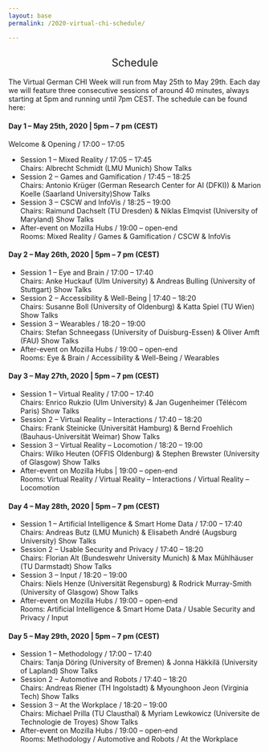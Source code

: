 ```yaml
---
layout: base
permalink: /2020-virtual-chi-schedule/

---
```

<h2 style="font-weight: 400; text-align: center">Schedule</h2>

The Virtual German CHI Week will run from May 25th to May 29th. Each day we will feature three consecutive sessions of around 40 minutes, always starting at 5pm and running until 7pm CEST. The schedule can be found here:

#### Day 1 – May 25th, 2020 | 5pm – 7 pm (CEST)   

Welcome & Opening / 17:00 – 17:05
- Session 1 – Mixed Reality / 17:05 – 17:45  
Chairs: Albrecht Schmidt (LMU Munich) Show Talks
- Session 2 – Games and Gamification / 17:45 – 18:25  
Chairs: Antonio Krüger (German Research Center for AI (DFKI)) & Marion Koelle (Saarland University)Show Talks
- Session 3 – CSCW and InfoVis / 18:25 – 19:00  
Chairs: Raimund Dachselt (TU Dresden) & Niklas Elmqvist (University of Maryland) Show Talks
- After-event on Mozilla Hubs / 19:00 – open-end  
Rooms: Mixed Reality / Games & Gamification / CSCW & InfoVis  

#### Day 2 – May 26th, 2020 | 5pm – 7 pm (CEST)  

- Session 1 – Eye and Brain / 17:00 – 17:40  
Chairs: Anke Huckauf (Ulm University) & Andreas Bulling (University of Stuttgart) Show Talks
- Session 2 – Accessibility & Well-Being | 17:40 – 18:20  
Chairs: Susanne Boll (University of Oldenburg) & Katta Spiel (TU Wien) Show Talks
- Session 3 – Wearables / 18:20 – 19:00  
Chairs: Stefan Schneegass (University of Duisburg-Essen) & Oliver Amft (FAU) Show Talks  
- After-event on Mozilla Hubs / 19:00 – open-end  
Rooms: Eye & Brain / Accessibility & Well-Being / Wearables    

#### Day 3 – May 27th, 2020 | 5pm – 7 pm (CEST)  

- Session 1 – Virtual Reality / 17:00 – 17:40  
Chairs: Enrico Rukzio (Ulm University) & Jan Gugenheimer (Télécom Paris) Show Talks  
- Session 2 – Virtual Reality – Interactions / 17:40 – 18:20  
Chairs: Frank Steinicke (Universität Hamburg) & Bernd Froehlich (Bauhaus-Universität Weimar) Show Talks  
- Session 3 – Virtual Reality – Locomotion / 18:20 – 19:00  
Chairs: Wilko Heuten (OFFIS Oldenburg) & Stephen Brewster (University of Glasgow) Show Talks  
- After-event on Mozilla Hubs | 19:00 – open-end  
Rooms: Virtual Reality / Virtual Reality – Interactions / Virtual Reality – Locomotion    

#### Day 4 – May 28th, 2020 | 5pm – 7 pm (CEST)  

- Session 1 – Artificial Intelligence & Smart Home Data / 17:00 – 17:40  
Chairs: Andreas Butz (LMU Munich) & Elisabeth André (Augsburg University) Show Talks  
- Session 2 – Usable Security and Privacy / 17:40 – 18:20  
Chairs: Florian Alt (Bundeswehr University Munich) & Max Mühlhäuser (TU Darmstadt) Show Talks  
- Session 3 – Input / 18:20 – 19:00  
Chairs: Niels Henze (Universität Regensburg) & Rodrick Murray-Smith (University of Glasgow) Show Talks  
- After-event on Mozilla Hubs / 19:00 – open-end  
Rooms: Artificial Intelligence & Smart Home Data / Usable Security and Privacy / Input    

#### Day 5 – May 29th, 2020 | 5pm – 7 pm (CEST)  

- Session 1 – Methodology / 17:00 – 17:40  
Chairs: Tanja Döring (University of Bremen) & Jonna Häkkilä (University of Lapland) Show Talks  
- Session 2 – Automotive and Robots / 17:40 – 18:20  
Chairs: Andreas Riener (TH Ingolstadt) & Myounghoon Jeon (Virginia Tech) Show Talks  
- Session 3 – At the Workplace / 18:20 – 19:00  
Chairs: Michael Prilla (TU Clausthal) & Myriam Lewkowicz (Universite de Technologie de Troyes) Show Talks  
- After-event on Mozilla Hubs / 19:00 – open-end  
Rooms: Methodology / Automotive and Robots / At the Workplace
